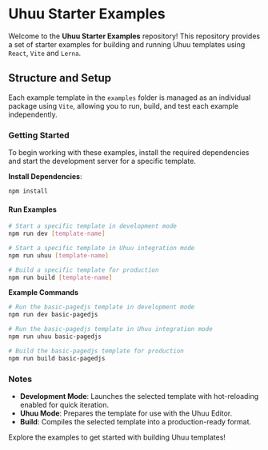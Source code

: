 # Uhuu Starter Examples

Welcome to the **Uhuu Starter Examples** repository! This repository provides a set of starter examples for building and running Uhuu templates using `React`, `Vite` and `Lerna`.

## Structure and Setup

Each example template in the `examples` folder is managed as an individual package using `Vite`, allowing you to run, build, and test each example independently.

### Getting Started

To begin working with these examples, install the required dependencies and start the development server for a specific template.

**Install Dependencies**:
```bash
npm install
```

#### Run Examples

```bash
# Start a specific template in development mode
npm run dev [template-name]

# Start a specific template in Uhuu integration mode
npm run uhuu [template-name]

# Build a specific template for production
npm run build [template-name]
```

**Example Commands**

```bash
# Run the basic-pagedjs template in development mode
npm run dev basic-pagedjs

# Run the basic-pagedjs template in Uhuu integration mode
npm run uhuu basic-pagedjs

# Build the basic-pagedjs template for production
npm run build basic-pagedjs
```

### Notes

- **Development Mode**: Launches the selected template with hot-reloading enabled for quick iteration.
- **Uhuu Mode**: Prepares the template for use with the Uhuu Editor.
- **Build**: Compiles the selected template into a production-ready format.

Explore the examples to get started with building Uhuu templates!
